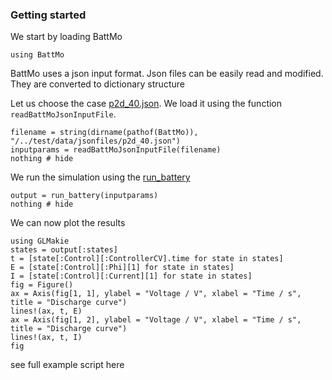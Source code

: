 ### Getting started

We start by loading BattMo

```@example intro
using BattMo
```

BattMo uses a json input format. Json files can be easily read and modified. They are converted to dictionary structure

Let us choose the case
[p2d_40.json](https://github.com/BattMoTeam/BattMo.jl/blob/main/test/data/jsonfiles/p2d_40.json). We load it using the
function `readBattMoJsonInputFile`.

```@example intro
filename = string(dirname(pathof(BattMo)), "/../test/data/jsonfiles/p2d_40.json")
inputparams = readBattMoJsonInputFile(filename)
nothing # hide
```

We run the simulation using the [run_battery](@ref) 

```@example intro
output = run_battery(inputparams)
nothing # hide
``` 
We can now plot the results

```@example intro
using GLMakie
states = output[:states]
t = [state[:Control][:ControllerCV].time for state in states]
E = [state[:Control][:Phi][1] for state in states]
I = [state[:Control][:Current][1] for state in states]
fig = Figure()
ax = Axis(fig[1, 1], ylabel = "Voltage / V", xlabel = "Time / s", title = "Discharge curve")
lines!(ax, t, E)
ax = Axis(fig[1, 2], ylabel = "Voltage / V", xlabel = "Time / s", title = "Discharge curve")
lines!(ax, t, I)
fig
```

see full example script here